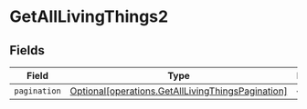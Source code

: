 # GetAllLivingThings2


## Fields

| Field                                                                                                        | Type                                                                                                         | Required                                                                                                     | Description                                                                                                  |
| ------------------------------------------------------------------------------------------------------------ | ------------------------------------------------------------------------------------------------------------ | ------------------------------------------------------------------------------------------------------------ | ------------------------------------------------------------------------------------------------------------ |
| `pagination`                                                                                                 | [Optional[operations.GetAllLivingThingsPagination]](../../models/operations/getalllivingthingspagination.md) | :heavy_minus_sign:                                                                                           | N/A                                                                                                          |